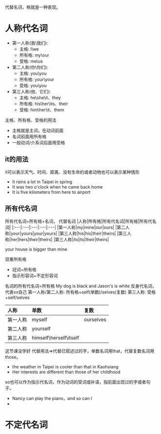 代替名词，格就是一种表现。
# 人称代名词
- 第一人称(我\我们):
  - 主格: I\we
  - 所有格: my\our
  - 受格: me\us
- 第二人称(你\你们):
  - 主格: you\you
  - 所有格: your\your
  - 受格: you\you
- 第三人称(他、它们):
  - 主格: he\she\it、they
  - 所有格: his\her\its、their
  - 受格: him\her\it、them

主格、所有格、受格的用法
- 主格就是主词，在动词前面
- 名词前面用所有格
- 一般动词/介系词后面用受格
## it的用法
it可以表示天气、时间、距离、没有生命的或者动物也可以表示某种情形
- It rains a lot in Taipei in spring
- It was two o'clock when he came back home
- It is five kilometers from here to airport

## 所有代名词
所有代名词=所有格+名词， 代替名词
|人称|所有格|所有代名词|所有格|所有代名词|
|:---|:---|:---|:---|:---|
|第一人称|my|mine|our|ours|
|第二人称|your|yours|your|yours|
|第三人称|his|his|their|theirs|
|第三人称|her|hers|their|theirs|
|第三人称|its|its|their|theirs|

your house is bigger than mine

双重所有格
- 冠词+所有格
- 指示形容词+不定形容词

名词的所有代名词=所有格
My dog is black and Jason's is white
反身代名词，代表xx自己
第一人称/第二人称: 所有格+self(单数)/selves(复数)
第三人称: 受格+self/selves

|人称 |单数|复数|
|:---|:---|:---|
|第一人称|myself|ourselves|
|第二人称|yourself||
|第三人称|himself\herself\itself||

这节课没学好
代替用法=>代替已叙述过的字，单数名词用that，代替复数名词用those。
- the weather in Taipei is cooler than that in Kaohsiang
- Her interests are different than those of her childhood

so也可以作为指示代名词，作为动词的受词或补语，指前面出现过的字或者句子。
- Nancy can play the piano，and so can I
- 
# 不定代名词


